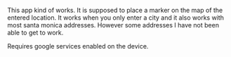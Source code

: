 This app kind of works. It is supposed to place a marker on the map of the entered location. It works when you only enter a city  and it also works with most santa monica addresses. However some addresses I have not been able to get to work. 

Requires google services enabled on the device. 

